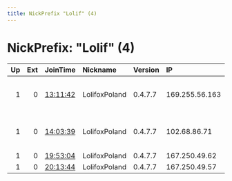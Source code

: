 ```yaml
---
title: NickPrefix "Lolif" (4)
---
```


# NickPrefix: "Lolif" (4)

|   Up |   Ext | JoinTime                                                                                              | Nickname      | Version   | IP             | AS                              | CC   |   ORp |   Dirp | OS    | Contact                |   eFamMembers |
|-----:|------:|:------------------------------------------------------------------------------------------------------|:--------------|:----------|:---------------|:--------------------------------|:-----|------:|-------:|:------|:-----------------------|--------------:|
|    1 |     0 | [13:11:42](https://nusenu.github.io/OrNetStats/w/relay/C19B4197C9B0B8A8EAC4B4F2F67FE8780DEEDE5A.html) | LolifoxPoland | 0.4.7.7   | 169.255.56.163 | VIDOLU Group Pty Ltd-Web4Africa | gh   |   443 |      0 | Linux | mocneakcje@asapmail.me |             1 |
|    1 |     0 | [14:03:39](https://nusenu.github.io/OrNetStats/w/relay/325BBE1CE5E59C415C1E12042E54C400DB7F19C8.html) | LolifoxPoland | 0.4.7.7   | 102.68.86.71   | VIDOLU Group Pty Ltd-Web4Africa | ke   |   443 |      0 | Linux | mocneakcje@asapmail.me |             1 |
|    1 |     0 | [19:53:04](https://nusenu.github.io/OrNetStats/w/relay/81C5756B911C43038E2953E39F6334DFC6805746.html) | LolifoxPoland | 0.4.7.7   | 167.250.49.62  | None                            | ve   |   443 |      0 | Linux | mocneakcje@asapmail.me |             1 |
|    1 |     0 | [20:13:44](https://nusenu.github.io/OrNetStats/w/relay/07F9017AB77E319431263CB7B90CD619EC62C8DB.html) | LolifoxPoland | 0.4.7.7   | 167.250.49.57  | None                            | ve   |   443 |      0 | Linux | mocneakcje@asapmail.me |             1 |
